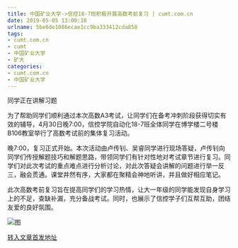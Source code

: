 ```yaml
---
title: 中国矿业大学->信控18-7班积极开展高数考前复习 | cumt.com.cn
date: 2019-05-05 13:00:18
urlname: 5be6de1086ecae1cc9ba333412cda858
tags: 
- cumt.com.cn
- cumt
- 中国矿业大学
- 矿大
categories:
- cumt.com.cn
- 中国矿业大学
---
```


同学正在讲解习题

为了帮助同学们顺利通过本次高数A3考试，让同学们在备考冲刺阶段获得切实有效的辅导，4月30日晚7:00，信控学院自动化18-7班全体同学在博学楼二号楼B106教室举行了高数考试前的集体复习活动。

晚7:00，复习正式开始。本次活动由卢传钊、吴睿同学进行现场答疑，卢传钊向同学们传授解题技巧和解题思路，带领同学们有针对性地对考试章节进行复习。同学们对此次考试的重点难点进行分析讨论，对此次答疑会讲解的问题进行举一反三，融会贯通。课堂井然有序，大家都在聚精会神地听讲，并且做好相应笔记。

此次高数考前复习旨在提高同学们的学习热情，让大一年级的同学能发现自身学习上的不足，查缺补漏，充分备战考试。同时，也展示了信控学子们互帮互助，团结友爱的良好氛围。

![图](http://xwzx.cumt.edu.cn/_upload/article/images/e4/03/856728ec46d0a6436429356d37ab/d0666af0-3bd2-47af-9897-3a91271ad326.jpg)

[转入文章首发地址](http://xwzx.cumt.edu.cn/fb/64/c523a523108/page.htm)
